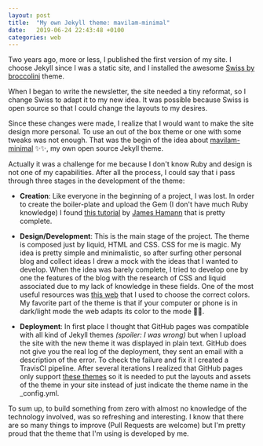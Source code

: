 ```yaml
---
layout: post
title:  "My own Jekyll theme: mavilam-minimal"
date:   2019-06-24 22:43:48 +0100
categories: web
---
```


Two years ago, more or less, I published the first version of my site. I choose Jekyll since I was a static site, and I installed the awesome [Swiss by broccolini](https://github.com/broccolini/swiss) theme.

When I began to write the newsletter, the site needed a tiny reformat, so I change Swiss to adapt it to my new idea. It was possible because Swiss is open source so that I could change the layouts to my desires.

Since these changes were made, I realize that I would want to make the site design more personal. To use an out of the box theme or one with some tweaks was not enough. That was the begin of the idea about [mavilam-minimal](https://github.com/mavilam/mavilam-minimal) ✨✨, my own open source Jekyll theme.

Actually it was a challenge for me because I don't know Ruby and design is not one of my capabilities. After all the process, I could say that i pass through three stages in the development of the theme:

* **Creation**: Like everyone in the beginning of a project, I was lost. In order to create the boiler-plate and upload the Gem (I don't have much Ruby knowledge) I found [this tutorial](https://medium.com/@jameshamann/creating-your-own-jekyll-theme-gem-1f8180a0e4b8) by [James Hamann](https://twitter.com/jameshamann) that is pretty complete.

* **Design/Development**: This is the main stage of the project. The theme is composed just by liquid, HTML and CSS. CSS for me is magic. My idea is pretty simple and minimalistic, so after surfing other personal blog and collect ideas I drew a mock with the ideas that I wanted to develop. When the idea was barely complete, I tried to develop one by one the features of the blog with the research of CSS and liquid associated due to my lack of knowledge in these fields. One of the most useful resources was [this web](https://coolors.co/e4fde1-3f5d3e-5cd199-c1c1c5-ffbf46) that I used to choose the correct colors. My favorite part of the theme is that if your computer or phone is in dark/light mode the web adapts its color to the mode 🤩🤩.

* **Deployment**: In first place I thought that GitHub pages was compatible with all kind of Jekyll themes *(spoiler: I was wrong)* but when I upload the site with the new theme it was displayed in plain text. GitHub does not give you the real log of the deployment, they sent an email with a description of the error. To check the failure and fix it I created a TravisCI pipeline. After several iterations I realized that GitHub pages only support [these themes](https://pages.github.com/themes/) so it is needed to put the layouts and assets of the theme in your site instead of just indicate the theme name in the _config.yml.


To sum up, to build something from zero with almost no knowledge of the technology involved, was so refreshing and interesting. I know that there are so many things to improve (Pull Requests are welcome) but I'm pretty proud that the theme that I'm using is developed by me.
